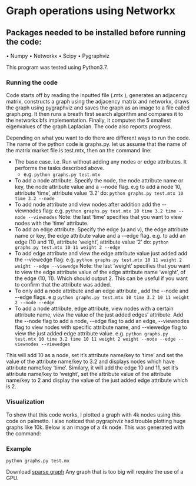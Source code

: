 # Graph operations using Networkx

## Packages needed to be installed before running the code:
•	Numpy
•	Networkx
•	Scipy
•	Pygraphviz

This program was tested using Python3.7.

### Running the code
Code starts off by reading the inputted file (.mtx ), generates an adjacency matrix, constructs a graph using the adjacency matrix and networkx, draws the graph using pygraphviz and saves the graph as an image to a file called graph.png. It then runs a breath first search algorithm and compares it to the networkx bfs implementation. Finally, it computes the 5 smallest eigenvalues of the graph Laplacian. The code also reports progress. 

Depending on what you want to do there are different ways to run the code.
The name of the python code is graphs.py. let us assume that the name of the matrix market file is test.mtx, then on the command line:

- The base case. i.e. Run without adding any nodes or edge attributes. It performs the tasks described above. 
  - e.g. ```python graphs.py test.mtx```
- To add a node attribute. Specify the node, the node attribute name or key, the node attribute value and a --node flag. 
e.g to add a node 10, attribute ‘time’, attribute value ‘3.2’ do:
```python graphs.py test.mtx 10 time 3.2 --node```
- To add node attribute and view nodes after addition add the --viewnodes flag:
e.g. ```python graphs.py test.mtx 10 time 3.2 time --node --viewnodes```
Note: the last ‘time’ specifies that you want to view nodes with the ‘time’ attribute. 
- To add an edge attribute. Specify the edge (u and v), the edge attribute name or key, the edge attribute value and a --edge flag.
e.g. to add an edge (10 and 11), attribute ‘weight’, attribute value ‘2’ do:
```python graphs.py test.mtx 10 11 weight 2 --edge```
- To add edge attribute and view the edge attribute value just added add the --viewedge flag:
e.g. ```python graphs.py test.mtx 10 11 weight 2 weight --edge --viewedge```
Note: the last ‘weight’ specifies that you want to view the edge attribute value of the edge attribute name ‘weight’, of the edge (10, 11). Which should output 2. This can be useful if you want to confirm that the attribute was added.
- To only add a node attribute and an edge attribute , add the --node and --edge flags.
e.g ```python graphs.py test.mtx 10 time 3.2 10 11 weight 2 --node --edge```
- To add a node attribute, edge attribute, view nodes with a certain attribute name, view the value of the just added edges’ attribute. Add the --node flag to add a node, --edge flag to add an edge, --viewnodes flag to view nodes with specific attribute name, and --viewedge flag to view the just added edge attribute value. 
e.g. ```python graphs.py test.mtx 10 time 3.2 time 10 11 weight 2 weight --node --edge --viewnodes --viewedges```

This will add 10 as a node, set it’s attribute name/key to ‘time’ and set the value of the attribute name/key to 3.2 and displays nodes which have attribute name/key ‘time’. Similary, it will add the edge 10 and 11, set it’s attribute name/key to ‘weight’, set the attribute value of the attribute name/key to 2 and display the value of the just added edge attribute which is 2. 

### Visualization
To show that this code works, I plotted a graph with 4k nodes using this code on palmetto. I also noticed that pygraphviz had trouble plotting huge graphs like 10k. Below is an image of a 4k node. This was generated with the command:

### Example 
```
python graphs.py test.mx
```

Download [sparse graph](https://sparse.tamu.edu/)
Any graph that is too big will require the use of a GPU.
 
